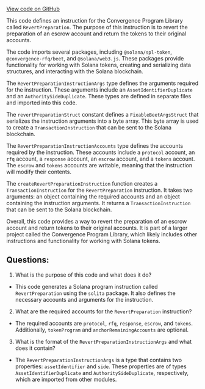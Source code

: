 [View code on GitHub](https://github.com/convergence-rfq/convergence-program-library/psyoptions-european-instrument/js/generated/instructions/revertPreparation.ts)

This code defines an instruction for the Convergence Program Library called `RevertPreparation`. The purpose of this instruction is to revert the preparation of an escrow account and return the tokens to their original accounts. 

The code imports several packages, including `@solana/spl-token`, `@convergence-rfq/beet`, and `@solana/web3.js`. These packages provide functionality for working with Solana tokens, creating and serializing data structures, and interacting with the Solana blockchain.

The `RevertPreparationInstructionArgs` type defines the arguments required for the instruction. These arguments include an `AssetIdentifierDuplicate` and an `AuthoritySideDuplicate`. These types are defined in separate files and imported into this code. 

The `revertPreparationStruct` constant defines a `FixableBeetArgsStruct` that serializes the instruction arguments into a byte array. This byte array is used to create a `TransactionInstruction` that can be sent to the Solana blockchain.

The `RevertPreparationInstructionAccounts` type defines the accounts required by the instruction. These accounts include a `protocol` account, an `rfq` account, a `response` account, an `escrow` account, and a `tokens` account. The `escrow` and `tokens` accounts are writable, meaning that the instruction will modify their contents. 

The `createRevertPreparationInstruction` function creates a `TransactionInstruction` for the `RevertPreparation` instruction. It takes two arguments: an object containing the required accounts and an object containing the instruction arguments. It returns a `TransactionInstruction` that can be sent to the Solana blockchain.

Overall, this code provides a way to revert the preparation of an escrow account and return tokens to their original accounts. It is part of a larger project called the Convergence Program Library, which likely includes other instructions and functionality for working with Solana tokens.
## Questions: 
 1. What is the purpose of this code and what does it do?
- This code generates a Solana program instruction called `RevertPreparation` using the `solita` package. It also defines the necessary accounts and arguments for the instruction.

2. What are the required accounts for the `RevertPreparation` instruction?
- The required accounts are `protocol`, `rfq`, `response`, `escrow`, and `tokens`. Additionally, `tokenProgram` and `anchorRemainingAccounts` are optional.

3. What is the format of the `RevertPreparationInstructionArgs` and what does it contain?
- The `RevertPreparationInstructionArgs` is a type that contains two properties: `assetIdentifier` and `side`. These properties are of types `AssetIdentifierDuplicate` and `AuthoritySideDuplicate`, respectively, which are imported from other modules.